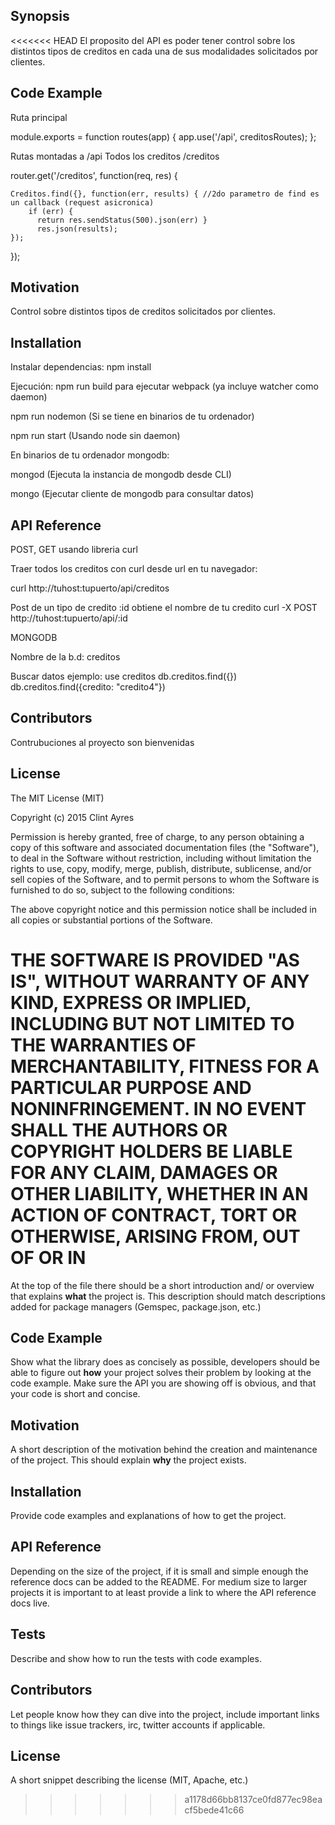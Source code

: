 ## Synopsis

<<<<<<< HEAD
El proposito del API es poder tener control sobre los distintos tipos de creditos en cada una de sus modalidades solicitados por clientes.


## Code Example
Ruta principal

module.exports = function routes(app) {
    app.use('/api', creditosRoutes);
};

Rutas montadas a /api
Todos los creditos /creditos

router.get('/creditos', function(req, res) { 

    Creditos.find({}, function(err, results) { //2do parametro de find es un callback (request asicronica)
        if (err) {
          return res.sendStatus(500).json(err) }
          res.json(results);
    });
});


## Motivation

Control sobre distintos tipos de creditos solicitados por clientes.


## Installation

Instalar dependencias:
npm install

Ejecución:
npm run build para ejecutar webpack (ya incluye watcher como daemon)

npm run nodemon (Si se tiene en binarios de tu ordenador)

npm run start (Usando node sin daemon)

En binarios de tu ordenador mongodb:

mongod (Ejecuta la instancia de mongodb desde CLI)

mongo (Ejecutar cliente de mongodb para consultar datos)


## API Reference

POST, GET usando libreria curl

Traer todos los creditos con curl desde url en tu navegador:

curl http://tuhost:tupuerto/api/creditos

Post de un tipo de credito :id obtiene el nombre de tu credito
curl -X POST http://tuhost:tupuerto/api/:id 


MONGODB

Nombre de la b.d: creditos

Buscar datos ejemplo:
use creditos
db.creditos.find({})
db.creditos.find({credito: "credito4"})


## Contributors

Contrubuciones al proyecto son bienvenidas


## License

The MIT License (MIT)

Copyright (c) 2015 Clint Ayres

Permission is hereby granted, free of charge, to any person obtaining a copy
of this software and associated documentation files (the "Software"), to deal
in the Software without restriction, including without limitation the rights
to use, copy, modify, merge, publish, distribute, sublicense, and/or sell
copies of the Software, and to permit persons to whom the Software is
furnished to do so, subject to the following conditions:

The above copyright notice and this permission notice shall be included in all
copies or substantial portions of the Software.

THE SOFTWARE IS PROVIDED "AS IS", WITHOUT WARRANTY OF ANY KIND, EXPRESS OR
IMPLIED, INCLUDING BUT NOT LIMITED TO THE WARRANTIES OF MERCHANTABILITY,
FITNESS FOR A PARTICULAR PURPOSE AND NONINFRINGEMENT. IN NO EVENT SHALL THE
AUTHORS OR COPYRIGHT HOLDERS BE LIABLE FOR ANY CLAIM, DAMAGES OR OTHER
LIABILITY, WHETHER IN AN ACTION OF CONTRACT, TORT OR OTHERWISE, ARISING FROM,
OUT OF OR IN 
=======
At the top of the file there should be a short introduction and/ or overview that explains **what** the project is. This description should match descriptions added for package managers (Gemspec, package.json, etc.)

## Code Example

Show what the library does as concisely as possible, developers should be able to figure out **how** your project solves their problem by looking at the code example. Make sure the API you are showing off is obvious, and that your code is short and concise.

## Motivation

A short description of the motivation behind the creation and maintenance of the project. This should explain **why** the project exists.

## Installation

Provide code examples and explanations of how to get the project.

## API Reference

Depending on the size of the project, if it is small and simple enough the reference docs can be added to the README. For medium size to larger projects it is important to at least provide a link to where the API reference docs live.

## Tests

Describe and show how to run the tests with code examples.

## Contributors

Let people know how they can dive into the project, include important links to things like issue trackers, irc, twitter accounts if applicable.

## License

A short snippet describing the license (MIT, Apache, etc.)
>>>>>>> a1178d66bb8137ce0fd877ec98eacf5bede41c66
